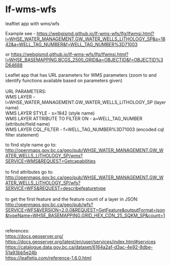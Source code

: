 # lf-wms-wfs
leaftlet app with wms/wfs

Example see - https://webgismd.github.io/lf-wms-wfs/lfg/lfwmsi.html?l=WHSE_WATER_MANAGEMENT.GW_WATER_WELLS_LITHOLOGY_SP&s=1842&a=WELL_TAG_NUMBER&f=WELL_TAG_NUMBER%3D71003<br>

or https://webgismd.github.io/lf-wms-wfs/lfg/lfwmsi.html?l=WHSE_BASEMAPPING.BCGS_2500_GRID&a=OBJECTID&f=OBJECTID%3D64688<br>

Leaflet app that has URL parameters for WMS parameters (zoom to and identify functions available based on parameters given) <br>
<br>
URL PARAMETERS:<br>
WMS LAYER - l=WHSE_WATER_MANAGEMENT.GW_WATER_WELLS_LITHOLOGY_SP  (layer name)<br>
WMS LAYER STYLE - s=1842 (style name)<br>
WMS LAYER ATTRIBUTE TO FILTER ON - a=WELL_TAG_NUMBER (attribute/field name)<br>
WMS LAYER CQL_FILTER - f=WELL_TAG_NUMBER%3D71003 (encoded cql filter statement)<br>

to find style name go to:<br> http://openmaps.gov.bc.ca/geo/pub/WHSE_WATER_MANAGEMENT.GW_WATER_WELLS_LITHOLOGY_SP/wms?SERVICE=WMS&REQUEST=Getcapabilities<br><br>
to find attributes go to:<br> http://openmaps.gov.bc.ca/geo/pub/WHSE_WATER_MANAGEMENT.GW_WATER_WELLS_LITHOLOGY_SP/wfs?SERVICE=WFS&REQUEST=describefeaturetype<br><br>
to get the first feature and the feature count of a layer in JSON:<br>
http://openmaps.gov.bc.ca/geo/pub/wfs?SERVICE=WFS&VERSION=2.0.0&REQUEST=GetFeature&outputFormat=json&typeName=WHSE_BASEMAPPING.GRID_HEX_CDN_25_SQKM_SP&count=1<br><br>

references: <br> 
https://docs.geoserver.org/<br>
https://docs.geoserver.org/latest/en/user/services/index.html#services<br>
https://catalogue.data.gov.bc.ca/dataset/6164a2af-d3ac-4e92-8dbe-51a93bb5e24b<br>
https://leafletjs.com/reference-1.6.0.html
